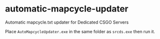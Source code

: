# automatic-mapcycle-updater
Automatic mapcycle.txt updater for Dedicated CSGO Servers

Place `AutoMapcycleUpdater.exe` in the same folder as `srcds.exe` then run it.

